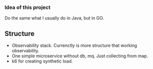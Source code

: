 ### Idea of this project 

Do the same what I usually do in Java, but in GO.

## Structure
- Observability stack. Currenctly is more structure that working observability.
- One simple microservice without db, mq. Just collecting from map.
- k6 for creating synthetic load.